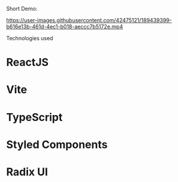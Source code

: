 
Short Demo:

https://user-images.githubusercontent.com/42475121/189439399-b616e13b-461d-4ec1-b018-aeccc7b5172e.mp4


Technologies used

# ReactJS

# Vite

# TypeScript

# Styled Components

# Radix UI
